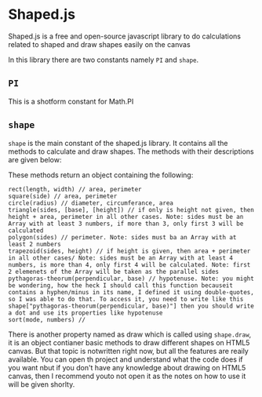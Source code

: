 # Shaped.js
Shaped.js is a free and open-source javascript library to do calculations related to shaped and draw shapes easily on the canvas

In this library there are two constants namely `PI` and `shape`.

`PI`
---
This is a shotform constant for Math.PI

`shape`
---
`shape` is the main constant of the shaped.js library. It contains all the methods to calculate and draw shapes.
The methods with their descriptions are given below:

These methods return an object containing the following:
```
rect(length, width) // area, perimeter
square(side) // area, perimeter
circle(radius) // diameter, circumferance, area
triangle(sides, [base], [height]) // if only is height not given, then height + area, perimeter in all other cases. Note: sides must be an Array with at least 3 numbers, if more than 3, only first 3 will be calculated
polygon(sides) // perimeter. Note: sides must ba an Array with at least 2 numbers
trapezoid(sides, height) // if height is given, then area + perimeter in all other cases/ Note: sides must be an Array with at least 4 numbers, is more than 4, only first 4 will be calculated. Note: first 2 elemenets of the Array will be taken as the parallel sides
pythagoras-theorum(perpendicular, base) // hypotenuse. Note: you might be wondering, how the heck I should call this function becauseit contains a hyphen/minus in its name, I defined it using double-quotes, so I was able to do that. To access it, you need to write like this shape["pythagoras-theorum(perpendicular, base)"] then you should write a dot and use its properties like hypotenuse
sort(mode, numbers) //
```

There is another property named as draw which is called using `shape.draw`, it is an object contianer basic methods to draw different shapes on HTML5 canvas.
But that topic is notwritten right now, but all the features are reaily available. You can open th project and understand what the code does if you want nbut if you don't have any knowledge about drawing on HTML5 canvas, then I recommend youto not open it as the notes on how to use it will be given shorlty.
